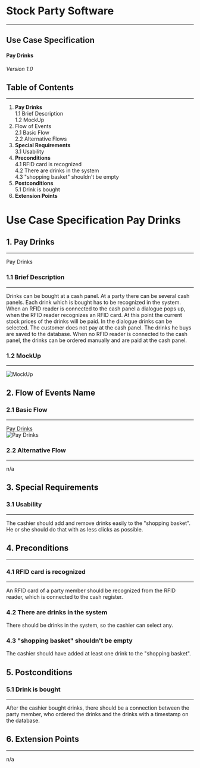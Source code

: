 # Stock Party Software #
---
## Use Case Specification ##
#### Pay Drinks ####
 
*Version 1.0*   
    


## Table of Contents ##
---
1. **Pay Drinks**         
1.1 Brief Description     
1.2 MockUp       
2. Flow of Events    
2.1 Basic Flow     
2.2 Alternative Flows    
3. **Special Requirements**    
3.1 Usability              
4. **Preconditions**        
4.1 RFID card is recognized     
4.2 There are drinks in the system     
4.3 "shopping basket" shouldn't be empty     
5. **Postconditions**     
5.1 Drink is bought
6. **Extension Points**


# Use Case Specification Pay Drinks #

## 1.  Pay Drinks ##
---
Pay Drinks    

### 1.1  Brief Description ###
---
Drinks can be bought at a cash panel. At a party there can be several cash panels. Each drink which is bought has to be recognized in the system. When an RFID reader is connected to the cash panel a dialogue pops up, when the RFID reader recognizes an RFID card. At this point the current stock prices of the drinks will be paid. In the dialogue drinks can be selected. The customer does not pay at the cash panel. The drinks he buys are saved to the database.
When no RFID reader is connected to the cash panel, the drinks can be ordered manually and are paid at the cash panel.   
### 1.2  MockUp ###
---
![MockUp](https://bytebucket.org/stockings/projectmanagement/raw/master/useCases/cashregister.png)

## 2. Flow of Events Name ##
### 2.1 Basic Flow ###
---
[Pay Drinks](https://bytebucket.org/stockings/projectmanagement/raw/master/useCases/payDrinksFlow.pdf)  
![Pay Drinks](https://bytebucket.org/stockings/projectmanagement/raw/master/useCases/payDrinksNarrative.jpg)

### 2.2 Alternative Flow ###
---
n/a    
    
## 3. Special Requirements ##
### 3.1 Usability ###
---
The cashier should add and remove drinks easily to the "shopping basket". He or she should do that with as less clicks as possible.

## 4. Preconditions ##
---

### 4.1 RFID card is recognized ###
---
An RFID card of a party member should be recognized from the RFID reader, which is connected to the cash register.

### 4.2 There are drinks in the system ###
There should be drinks in the system, so the cashier can select any.

### 4.3 "shopping basket" shouldn't be empty ###
The cashier should have added at least one drink to the "shopping basket".

## 5. Postconditions ##
### 5.1 Drink is bought ###
---
After the cashier bought drinks, there should be a connection between the party member, who ordered the drinks and the drinks with a timestamp on the database.

## 6. Extension Points ##
---
n/a
    